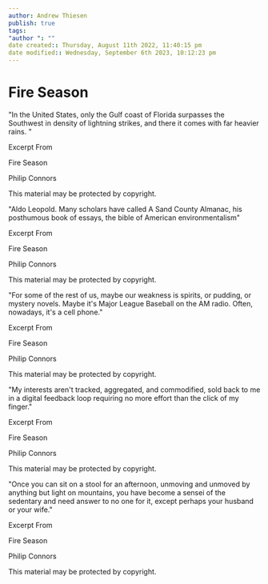 ```yaml
---
author: Andrew Thiesen
publish: true 
tags:
"author ": ""
date created:: Thursday, August 11th 2022, 11:40:15 pm
date modified:: Wednesday, September 6th 2023, 10:12:23 pm
---
```

# Fire Season

"In the United States, only the Gulf coast of Florida surpasses the Southwest in density of lightning strikes, and there it comes with far heavier rains. "

Excerpt From

Fire Season

Philip Connors

This material may be protected by copyright.

"Aldo Leopold. Many scholars have called A Sand County Almanac, his posthumous book of essays, the bible of American environmentalism"

Excerpt From

Fire Season

Philip Connors

This material may be protected by copyright.

"For some of the rest of us, maybe our weakness is spirits, or pudding, or mystery novels. Maybe it's Major League Baseball on the AM radio. Often, nowadays, it's a cell phone."

Excerpt From

Fire Season

Philip Connors

This material may be protected by copyright.

"My interests aren't tracked, aggregated, and commodified, sold back to me in a digital feedback loop requiring no more effort than the click of my finger."

Excerpt From

Fire Season

Philip Connors

This material may be protected by copyright.

"Once you can sit on a stool for an afternoon, unmoving and unmoved by anything but light on mountains, you have become a sensei of the sedentary and need answer to no one for it, except perhaps your husband or your wife."

Excerpt From

Fire Season

Philip Connors

This material may be protected by copyright.
